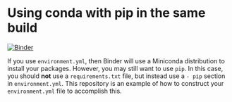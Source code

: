 # Using conda with pip in the same build

[![Binder](https://mybinder.org/badge.svg)](https://mybinder.org/v2/gh/giswqs/binder-python-env/master)

If you use `environment.yml`, then Binder will use a Miniconda distribution
to install your packages. However, you may still want to use `pip`. In
this case, you should **not** use a `requirements.txt` file, but instead use
a `- pip` section in `environment.yml`. This repository is an example of how
to construct your `environment.yml` file to accomplish this.
